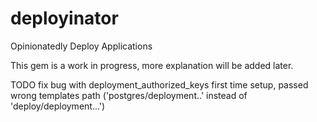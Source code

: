 deployinator
============

Opinionatedly Deploy Applications

This gem is a work in progress, more explanation will be added later.

TODO fix bug with deployment_authorized_keys first time setup, passed wrong templates path ('postgres/deployment..' instead of 'deploy/deployment...')
